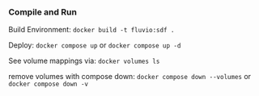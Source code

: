 ### Compile and Run

Build Environment:
`docker build -t fluvio:sdf .`

Deploy:
`docker compose up` or 
`docker compose up -d`

See volume mappings via:
`docker volumes ls`

remove volumes with compose down:
`docker compose down --volumes` or `docker compose down -v`